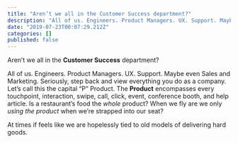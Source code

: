 ```yaml
---
title: "Aren’t we all in the Customer Success department?"
description: "All of us. Engineers. Product Managers. UX. Support. Maybe even Sales and Marketing. Seriously, step back and view everything you do as a…"
date: "2019-07-23T00:07:29.212Z"
categories: []
published: false
---
```


Aren’t we all in the **Customer Success** department?

All of us. Engineers. Product Managers. UX. Support. Maybe even Sales and Marketing. Seriously, step back and view everything you do as a company. Let’s call this the capital “P” Product. The **Product** encompasses every touchpoint, interaction, swipe, call, click, event, conference booth, and help article. Is a restaurant’s food the _whole_ product? When we fly are we only _using the product_ when we’re strapped into our seat? 

At times if feels like we are hopelessly tied to old models of delivering hard goods.
